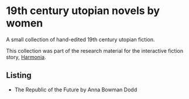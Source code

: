 # 19th century utopian novels by women
A small collection of hand-edited 19th century utopian fiction.

This collection was part of the research material for the interactive fiction story, [Harmonia](https://github.com/lizadaly/harmonia).

## Listing

* The Republic of the Future by Anna Bowman Dodd
